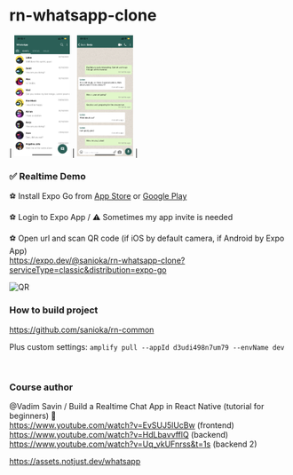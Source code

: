# rn-whatsapp-clone

| <img src="./images/IMG_6397.PNG" alt="WhatsApp Clone App / Preview" width="20%"/> | <img src="./images/IMG_6399.PNG" alt="WhatsApp Clone App / Preview" width="20%"/> |

### ✅ Realtime Demo<br>

⚽️ Install Expo Go from [App Store](https://apps.apple.com/ru/app/expo-go/id982107779?l=en) or [Google Play](https://play.google.com/store/apps/details?id=host.exp.exponent)

⚽️ Login to Expo App / ⚠️ Sometimes my app invite is needed

⚽️ Open url and scan QR code (if iOS by default camera, if Android by Expo App)<br>
https://expo.dev/@sanioka/rn-whatsapp-clone?serviceType=classic&distribution=expo-go

<img src="https://qr.expo.dev/expo-go?owner=sanioka&slug=rn-whatsapp-clone&releaseChannel=default&host=exp.host" alt="QR" width="300">

<br>

### How to build project

https://github.com/sanioka/rn-common

Plus custom settings: `amplify pull --appId d3udi498n7um79 --envName dev`

<br>

### Сourse author

@Vadim Savin / Build a Realtime Chat App in React Native (tutorial for beginners) 🔴<br>
https://www.youtube.com/watch?v=EvSUJ5lUcBw (frontend)<br>
https://www.youtube.com/watch?v=HdLbavvfflQ (backend)<br>
https://www.youtube.com/watch?v=Uq_vkUFnrss&t=1s (backend 2)

https://assets.notjust.dev/whatsapp

<br>